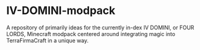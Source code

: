 # IV-DOMINI-modpack
A repository of primarily ideas for the currently in-dex IV DOMINI, or FOUR LORDS, Minecraft modpack centered around integrating magic into TerraFirmaCraft in a unique way.
